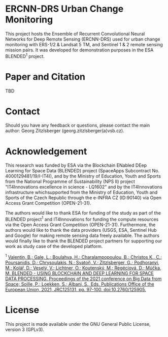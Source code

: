 # ERCNN-DRS Urban Change Monitoring
This project hosts the Ensemble of Recurrent Convolutional Neural Networks for Deep Remote Sensing (ERCNN-DRS) used for urban change monitoring with ERS-1/2 & Landsat 5 TM, and Sentinel 1 & 2 remote sensing mission pairs. It was developed for demonstration purposes in the ESA BLENDED<sup>1</sup> project.

# Paper and Citation
TBD

# Contact
Should you have any feedback or questions, please contact the main author: Georg Zitzlsberger (georg.zitzlsberger(a)vsb.cz).

# Acknowledgement
This research was funded by ESA via the Blockchain ENabled DEep Learning for Space Data (BLENDED) project (SpaceApps Subcontract No. 4000129481/19/I-IT4I), and by the Ministry of Education, Youth and Sports from the National Programme of Sustainability (NPS II) project "IT4Innovations excellence in science - LQ1602" and by the IT4Innovations infrastructure whichsupported from the Ministry of Education, Youth and Sports of the Czech Republic through the e-INFRA CZ (ID:90140) via Open Access Grant Competition (OPEN-21-31).

The authors would like to thank ESA for funding of the study as part of the BLENDED project<sup>1</sup> and IT4Innovations for funding the compute resources via the Open Access Grant Competition (OPEN-21-31). Furthermore, the authors would like to thank the data providers (USGS, ESA, Sentinel Hub and Google) for making remote sensing data freely available.  The authors would finally like to thank the BLENDED project partners for supporting our work as study case of the developed platform.

<sup>1</sup> [Valentin, B.; Gale, L.; Boulahya, H.; Charalampopoulou, B.; Christos K., C.; Poursanidis, D.; Chrysoulakis, N.; Svato&#x0148;, V.; Zitzlsberger, G.; Podhoranyi, M.; Kol&#x00E1;&#x0159;, D.; Vesel&#x00FD;, V.; Lichtner, O.; Koutensk&#x00FD;, M.; Reg&#x00E9;ciov&#x00E1;, D.; M&#x00FA;&#x010D;ka, M. BLENDED - USING BLOCKCHAIN AND DEEP LEARNING FOR SPACE DATA PROCESSING. Proceedings of the 2021 conference on Big Data from Space; Soille, P.; Loekken, S.; Albani, S., Eds. Publications Office of the European Union, 2021, JRC125131, pp. 97-100.  doi:10.2760/125905.](https://op.europa.eu/en/publication-detail/-/publication/ac7c57e5-b787-11eb-8aca-01aa75ed71a1)


# License
This project is made available under the GNU General Public License, version 3 (GPLv3).
